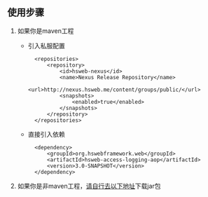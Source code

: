 ## 使用步骤

1. 如果你是maven工程
    * 引入私服配置
    
            <repositories>
                <repository>
                    <id>hsweb-nexus</id>
                    <name>Nexus Release Repository</name>
                    <url>http://nexus.hsweb.me/content/groups/public/</url>
                    <snapshots>
                        <enabled>true</enabled>
                    </snapshots>
                </repository>
            </repositories>
    
    * 直接引入依赖

            <dependency>
                <groupId>org.hswebframework.web</groupId>
                <artifactId>hsweb-access-logging-aop</artifactId>
                <version>3.0-SNAPSHOT</version>
            </dependency>
		
	
2. 如果你是非maven工程，[请自行去以下地址](http://nexus.hsweb.me/)下载jar包
		